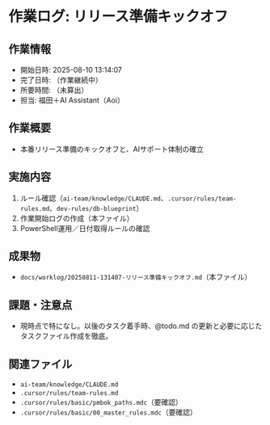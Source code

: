 # 作業ログ: リリース準備キックオフ

## 作業情報
- 開始日時: 2025-08-10 13:14:07
- 完了日時: （作業継続中）
- 所要時間: （未算出）
- 担当: 福田＋AI Assistant（Aoi）

## 作業概要
- 本番リリース準備のキックオフと、AIサポート体制の確立

## 実施内容
1. ルール確認（`ai-team/knowledge/CLAUDE.md`、`.cursor/rules/team-rules.md`、`dev-rules/db-blueprint`）
2. 作業開始ログの作成（本ファイル）
3. PowerShell運用／日付取得ルールの確認

## 成果物
- `docs/worklog/20250811-131407-リリース準備キックオフ.md`（本ファイル）

## 課題・注意点
- 現時点で特になし。以後のタスク着手時、@todo.md の更新と必要に応じたタスクファイル作成を徹底。

## 関連ファイル
- `ai-team/knowledge/CLAUDE.md`
- `.cursor/rules/team-rules.md`
- `.cursor/rules/basic/pmbok_paths.mdc`（要確認）
- `.cursor/rules/basic/00_master_rules.mdc`（要確認）
